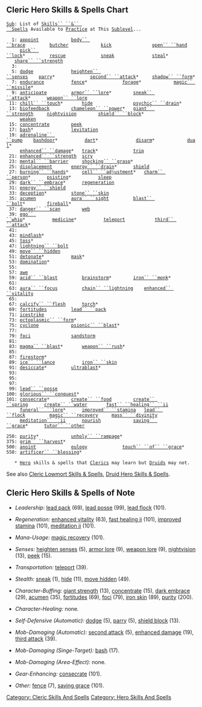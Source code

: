 ## Cleric Hero Skills & Spells Chart

[`Sub`](Sublevel.md "wikilink")`: List of `[`Skills`` ``&`` ``Spells`](:Category:_Skills_And_Spells.md "wikilink")` Available to `[`Practice`](Practice.md "wikilink")` at This `[`Sublevel`](Sublevel.md "wikilink")`...`  
`     `  
`  1: `[`appoint`](Appoint.md "wikilink")`            `[`body`` ``brace`](Body_Brace.md "wikilink")`         `[`butcher`](Butcher.md "wikilink")`            `[`kick`](Kick.md "wikilink")`               `[`open`` ``hand`](Open_Hand.md "wikilink")  
`     `[`pick`` ``lock`](Pick_Lock.md "wikilink")`*         `[`rescue`](Rescue.md "wikilink")`             `[`sneak`](Sneak.md "wikilink")`              `[`steal`](Steal.md "wikilink")`*             `[`share`` ``strength`](Share_Strength.md "wikilink")  
`  3: `  
`  5: `[`dodge`](Dodge.md "wikilink")`              `[`heighten`` ``senses`](Heighten_Senses.md "wikilink")`    `[`parry`](Parry.md "wikilink")`*             `[`second`` ``attack`](Second_Attack.md "wikilink")`*     `[`shadow`` ``form`](Shadow_Form.md "wikilink")`*`  
`  7: `[`endurance`](Endurance.md "wikilink")`          `[`fence`](Fence.md "wikilink")`*             `[`forage`](Forage.md "wikilink")`*            `[`magic`` ``missile`](Magic_Missile.md "wikilink")`*`  
`  9: `[`anticipate`](Anticipate.md "wikilink")`         `[`armor`` ``lore`](Armor_Lore.md "wikilink")`*        `[`sneak`` ``attack`](Sneak_Attack.md "wikilink")`*      `[`weapon`` ``lore`](Weapon_Lore.md "wikilink")  
` 11: `[`chill`` ``touch`](Chill_Touch.md "wikilink")`*       `[`hide`](Hide.md "wikilink")`               `[`psychic`` ``drain`](Psychic_Drain.md "wikilink")`*`  
` 13: `[`biofeedback`](Biofeedback.md "wikilink")`        `[`chameleon`` ``power`](Chameleon_Power.md "wikilink")`*   `[`giant`` ``strength`](Giant_Strength.md "wikilink")`     `[`nightvision`](Nightvision.md "wikilink")`        `[`shield`` ``block`](Shield_Block.md "wikilink")`*`  
`     `[`weaken`](Weaken.md "wikilink")  
` 15: `[`concentrate`](Concentrate.md "wikilink")`        `[`peek`](Peek.md "wikilink")  
` 17: `[`bash`](Bash.md "wikilink")`*              `[`levitation`](Levitation.md "wikilink")  
` 19: `[`adrenaline`` ``pump`](Adrenaline_Pump.md "wikilink")`    `[`bashdoor`](Bashdoor.md "wikilink")`*          `[`dart`](Dart_(spell).md "wikilink")`*              `[`disarm`](Disarm.md "wikilink")`*            `[`dual`](Dual.md "wikilink")`*`  
`     `[`enhanced`` ``damage`](Enhanced_Damage.md "wikilink")`*   `[`track`](Track.md "wikilink")`*             `[`trip`](Trip.md "wikilink")  
` 21: `[`enhanced`` ``strength`](Enhanced_Strength.md "wikilink")`  `[`scry`](Scry.md "wikilink")  
` 23: `[`mental`` ``barrier`](Mental_Barrier.md "wikilink")`     `[`shocking`` ``grasp`](Shocking_Grasp.md "wikilink")`*`  
` 25: `[`displacement`](Displacement.md "wikilink")`       `[`energy`` ``drain`](Energy_Drain.md "wikilink")`*      `[`shield`](Shield.md "wikilink")  
` 27: `[`burning`` ``hands`](Burning_Hands.md "wikilink")`*     `[`cell`` ``adjustment`](Cell_Adjustment.md "wikilink")`*   `[`charm`` ``person`](Charm_Person.md "wikilink")`*      `[`psisting`](PsiSting.md "wikilink")`*          `[`sleep`](Sleep_(spell).md "wikilink")  
` 29: `[`dark`` ``embrace`](Dark_Embrace.md "wikilink")`*      `[`regeneration`](Regeneration.md "wikilink")  
` 31: `[`energy`` ``shield`](Energy_Shield.md "wikilink")  
` 33: `[`deception`](Deception.md "wikilink")`*         `[`stone`` ``skin`](Stone_Skin.md "wikilink")  
` 35: `[`acumen`](Acumen.md "wikilink")`             `[`aura`` ``sight`](Aura_Sight.md "wikilink")`         `[`blast`` ``bolt`](Blast_Bolt.md "wikilink")`*        `[`fireball`](Fireball.md "wikilink")`*`  
` 37: `[`danger`` ``scan`](Danger_Scan.md "wikilink")`        `[`web`](Web.md "wikilink")  
` 39: `[`ego`` ``whip`](Ego_Whip.md "wikilink")`*          `[`medicine`](Medicine.md "wikilink")`*          `[`teleport`](Teleport.md "wikilink")`           `[`third`` ``attack`](Third_Attack.md "wikilink")`*`  
` 41: `  
` 43: `[`mindlash`](Mindlash.md "wikilink")`*`  
` 45: `[`toss`](Toss.md "wikilink")`*`  
` 47: `[`lightning`` ``bolt`](Lightning_Bolt.md "wikilink")  
` 49: `[`move`` ``hidden`](Move_Hidden.md "wikilink")  
` 51: `[`detonate`](Detonate.md "wikilink")`*          `[`mask`](Mask.md "wikilink")`*`  
` 53: `[`domination`](Domination.md "wikilink")`*`  
` 55: `  
` 57: `[`awe`](Awe.md "wikilink")  
` 59: `[`acid`` ``blast`](Acid_Blast.md "wikilink")`         `[`brainstorm`](Brainstorm.md "wikilink")`*        `[`iron`` ``monk`](Iron_Monk.md "wikilink")`*`  
` 61: `  
` 63: `[`aura`` ``focus`](Aura_Focus.md "wikilink")`         `[`chain`` ``lightning`](Chain_Lightning.md "wikilink")`    `[`enhanced`` ``vitality`](Enhanced_Vitality.md "wikilink")  
` 65: `  
` 67: `[`calcify`` ``flesh`](Calcify_Flesh.md "wikilink")`      `[`torch`](Torch_(spell).md "wikilink")`*`  
` 69: `[`fortitudes`](Fortitudes.md "wikilink")`         `[`lead`` ``pack`](Lead_Pack.md "wikilink")  
` 71: `[`icestrike`](Icestrike.md "wikilink")  
` 73: `[`ectoplasmic`` ``form`](Ectoplasmic_Form.md "wikilink")`*`  
` 75: `[`cyclone`](Cyclone.md "wikilink")`            `[`psionic`` ``blast`](Psionic_Blast.md "wikilink")`*`  
` 77: `  
` 79: `[`foci`](Foci.md "wikilink")`               `[`sandstorm`](Sandstorm.md "wikilink")  
` 81: `  
` 83: `[`magma`` ``blast`](Magma_Blast.md "wikilink")`*       `[`weapon`` ``rush`](Weapon_Rush.md "wikilink")`*`  
` 85: `  
` 87: `[`firestorm`](Firestorm.md "wikilink")`*`  
` 89: `[`ice`` ``lance`](Ice_Lance.md "wikilink")`          `[`iron`` ``skin`](Iron_Skin.md "wikilink")  
` 91: `[`desiccate`](Desiccate.md "wikilink")`*         `[`ultrablast`](Ultrablast.md "wikilink")`*`  
` 93: `  
` 95: `  
` 97: `  
` 99: `[`lead`` ``posse`](Lead_Posse.md "wikilink")  
`100: `[`glorious`` ``conquest`](Glorious_Conquest.md "wikilink")`*`  
`101: `[`consecrate`](Consecrate.md "wikilink")`*        `[`create`` ``food`](Create_Food.md "wikilink")`        `[`create`` ``spring`](Create_Spring.md "wikilink")`      `[`create`` ``water`](Create_Water.md "wikilink")`       `[`fast`` ``healing`` ``ii`](Fast_Healing_II.md "wikilink")  
`     `[`funeral`` ``lore`](Funeral_Lore.md "wikilink")`*      `[`improved`` ``stamina`](Improved_Stamina.md "wikilink")`   `[`lead`` ``flock`](Lead_Flock.md "wikilink")`         `[`magic`` ``recovery`](Magic_Recovery.md "wikilink")`     `[`mass`` ``divinity`](Mass_Divinity.md "wikilink")  
`     `[`meditation`` ``ii`](Meditation_II.md "wikilink")`      `[`nourish`](Nourish.md "wikilink")`            `[`saving`` ``grace`](Saving_Grace.md "wikilink")`*      `[`tutor`` ``other`](Tutor_Other.md "wikilink")  
`     `  
`250: `[`purity`](Purity.md "wikilink")`*            `[`unholy`` ``rampage`](Unholy_Rampage.md "wikilink")`*`  
`375: `[`grim`` ``harvest`](Grim_Harvest.md "wikilink")`*`  
`500: `[`anoint`](Anoint.md "wikilink")`             `[`eulogy`](Eulogy.md "wikilink")`             `[`touch`` ``of`` ``grace`](Touch_Of_Grace.md "wikilink")`*`  
`550: `[`artificer`` ``blessing`](Artificer_Blessing.md "wikilink")`*`  
`     `  
`   * `[`Hero`](:Category:_Hero.md "wikilink")` skills & spells that `[`Clerics`](:Category:_Clerics.md "wikilink")` may learn but `[`Druids`](:Category:_Druids.md "wikilink")` may not.`

See also [Cleric Lowmort Skills &
Spells](:Category:_Cleric_Lowmort_Skills_And_Spells.md "wikilink"),
[Druid Hero Skills &
Spells](:Category:_Druid_Hero_Skills_And_Spells.md "wikilink").

## Cleric Hero Skills & Spells of Note

-   *Leadership:* [lead pack](Lead_Pack.md "wikilink") (69), [lead
    posse](Lead_Posse.md "wikilink") (99), [lead
    flock](Lead_Flock.md "wikilink") (101).

<!-- -->

-   *Regeneration:* [enhanced vitality](Enhanced_Vitality.md "wikilink")
    (63), [fast healing ii](Fast_Healing_II.md "wikilink") (101),
    [improved stamina](Improved_Stamina.md "wikilink") (101),
    [meditation ii](Meditation_II.md "wikilink") (101).

<!-- -->

-   *Mana-Usage:* [magic recovery](Magic_Recovery.md "wikilink") (101).

<!-- -->

-   *Senses:* [heighten senses](Heighten_Senses.md "wikilink") (5),
    [armor lore](Armor_Lore.md "wikilink") (9), [weapon
    lore](Weapon_Lore.md "wikilink") (9),
    [nightvision](Nightvision.md "wikilink") (13),
    [peek](Peek.md "wikilink") (15).

<!-- -->

-   *Transportation:* [teleport](Teleport.md "wikilink") (39).

<!-- -->

-   *Stealth:* [sneak](Sneak.md "wikilink") (1),
    [hide](Hide.md "wikilink") (11), [move
    hidden](Move_Hidden.md "wikilink") (49).

<!-- -->

-   *Character-Buffing:* [giant strength](Giant_Strength.md "wikilink")
    (13), [concentrate](Concentrate.md "wikilink") (15), [dark
    embrace](Dark_Embrace.md "wikilink") (29),
    [acumen](Acumen.md "wikilink") (35),
    [fortitudes](Fortitudes.md "wikilink") (69),
    [foci](Foci.md "wikilink") (79), [iron
    skin](Iron_Skin.md "wikilink") (89), [purity](Purity.md "wikilink")
    (200).

<!-- -->

-   *Character-Healing:* none.

<!-- -->

-   *Self-Defensive (Automatic):* [dodge](Dodge.md "wikilink") (5),
    [parry](Parry.md "wikilink") (5), [shield
    block](Shield_Block.md "wikilink") (13).

<!-- -->

-   *Mob-Damaging (Automatic):* [second
    attack](Second_Attack.md "wikilink") (5), [enhanced
    damage](Enhanced_Damage.md "wikilink") (19), [third
    attack](Third_Attack.md "wikilink") (39).

<!-- -->

-   *Mob-Damaging (Singe-Target):* [bash](Bash.md "wikilink") (17).

<!-- -->

-   *Mob-Damaging (Area-Effect):* none.

<!-- -->

-   *Gear-Enhancing:* [consecrate](Consecrate.md "wikilink") (101).

<!-- -->

-   *Other:* [fence](Fence.md "wikilink") (7), [saving
    grace](Saving_Grace.md "wikilink") (101).

[Category: Cleric Skills And
Spells](Category:_Cleric_Skills_And_Spells "wikilink") [Category: Hero
Skills And Spells](Category:_Hero_Skills_And_Spells "wikilink")
